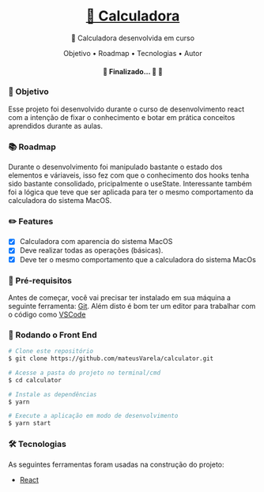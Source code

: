 <h1 align="center">
    <a href="https://github.com/mateusVarela/calculator">🔗 Calculadora</a>
</h1>
<p align="center">🚀 Calculadora desenvolvida em curso</p>

<p align="center">
 <span>Objetivo</span> •
 <span>Roadmap</span> • 
 <span>Tecnologias</span> •
 <span>Autor</span>
</p>

<h4 align="center"> 
	🏁  Finalizado... 🚀 🏁
</h4>

### 🎯 Objetivo

Esse projeto foi desenvolvido durante o curso de desenvolvimento react com a intenção de fixar o conhecimento e botar em prática conceitos aprendidos durante as aulas. 

### 📚 Roadmap

Durante o desenvolvimento foi manipulado bastante o estado dos elementos e váriaveis, isso fez com que o conhecimento
dos hooks tenha sido bastante consolidado, pricipalmente o useState. Interessante também foi a lógica que teve que ser aplicada para 
ter o mesmo comportamento da calculadora do sistema MacOS.

### ✏️ Features

- [x] Calculadora com aparencia do sistema MacOS
- [x] Deve realizar todas as operações (básicas).
- [x] Deve ter o mesmo comportamento que a calculadora do sistema MacOs

### 📝 Pré-requisitos

Antes de começar, você vai precisar ter instalado em sua máquina a seguinte ferramenta:
[Git](https://git-scm.com). 
Além disto é bom ter um editor para trabalhar com o código como [VSCode](https://code.visualstudio.com/)

### 🎲 Rodando o Front End

```bash
# Clone este repositório
$ git clone https://github.com/mateusVarela/calculator.git

# Acesse a pasta do projeto no terminal/cmd
$ cd calculator

# Instale as dependências
$ yarn

# Execute a aplicação em modo de desenvolvimento
$ yarn start
```
### 🛠 Tecnologias

As seguintes ferramentas foram usadas na construção do projeto:

- [React](https://pt-br.reactjs.org/)
